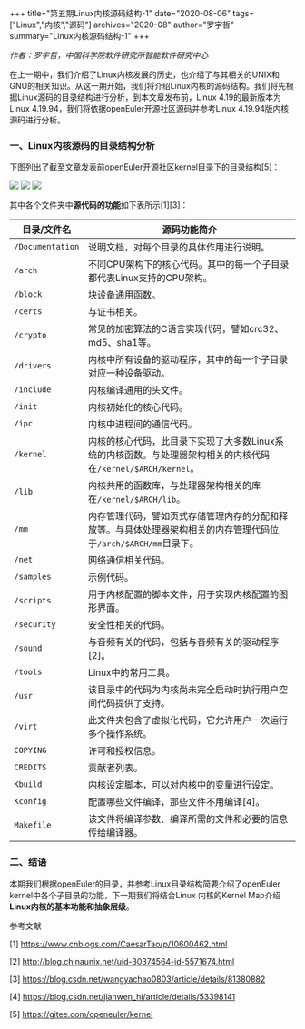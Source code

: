 +++
title="第五期Linux内核源码结构-1"
date="2020-08-06"
tags=["Linux","内核","源码"]
archives="2020-08"
author="罗宇哲"
summary="Linux内核源码结构-1"
+++

 _作者：罗宇哲，中国科学院软件研究所智能软件研究中心_ 

在上一期中，我们介绍了Linux内核发展的历史，也介绍了与其相关的UNIX和GNU的相关知识。从这一期开始，我们将介绍Linux内核的源码结构。我们将先根据Linux源码的目录结构进行分析，到本文章发布前，Linux 4.19的最新版本为Linux 4.19.94，我们将依据openEuler开源社区源码并参考Linux 4.19.94版内核源码进行分析。

### 一、Linux内核源码的目录结构分析

下图列出了截至文章发表前openEuler开源社区kernel目录下的目录结构[5]：

<img src="/zh/blog/luoyuzhe/005Linux-kernel-source-structure-1/Directory-structure-1.png">

<img src="/zh/blog/luoyuzhe/005Linux-kernel-source-structure-1/Directory-structure-2.png">

<img src="/zh/blog/luoyuzhe/005Linux-kernel-source-structure-1/Directory-structure-3.png">

其中各个文件夹中**源代码的功能**如下表所示[1][3]：

| **目录/文件名**  | **源码功能简介**                                             |
| ---------------- | ------------------------------------------------------------ |
| `/Documentation` | 说明文档，对每个目录的具体作用进行说明。                     |
| `/arch`          | 不同CPU架构下的核心代码。其中的每一个子目录都代表Linux支持的CPU架构。 |
| `/block`         | 块设备通用函数。                                             |
| `/certs`         | 与证书相关。                                                 |
| `/crypto`        | 常见的加密算法的C语言实现代码，譬如crc32、md5、sha1等。      |
| `/drivers`       | 内核中所有设备的驱动程序，其中的每一个子目录对应一种设备驱动。 |
| `/include`       | 内核编译通用的头文件。                                       |
| `/init`          | 内核初始化的核心代码。                                       |
| `/ipc`           | 内核中进程间的通信代码。                                     |
| `/kernel`        | 内核的核心代码，此目录下实现了大多数Linux系统的内核函数。与处理器架构相关的内核代码在`/kernel/$ARCH/kernel`。 |
| `/lib`           | 内核共用的函数库，与处理器架构相关的库在`/kernel/$ARCH/lib`。 |
| `/mm`            | 内存管理代码，譬如页式存储管理内存的分配和释放等。与具体处理器架构相关的内存管理代码位于`/arch/$ARCH/mm`目录下。 |
| `/net`           | 网络通信相关代码。                                           |
| `/samples`       | 示例代码。                                                   |
| `/scripts`       | 用于内核配置的脚本文件，用于实现内核配置的图形界面。         |
| `/security`      | 安全性相关的代码。                                           |
| `/sound`         | 与音频有关的代码，包括与音频有关的驱动程序[2]。              |
| `/tools`         | Linux中的常用工具。                                          |
| `/usr`           | 该目录中的代码为内核尚未完全启动时执行用户空间代码提供了支持。 |
| `/virt`          | 此文件夹包含了虚拟化代码，它允许用户一次运行多个操作系统。   |
| `COPYING`        | 许可和授权信息。                                             |
| `CREDITS`        | 贡献者列表。                                                 |
| `Kbuild`         | 内核设定脚本，可以对内核中的变量进行设定。                   |
| `Kconfig`        | 配置哪些文件编译，那些文件不用编译[4]。                      |
| `Makefile`       | 该文件将编译参数、编译所需的文件和必要的信息传给编译器。     |

### 二、结语

本期我们根据openEuler的目录，并参考Linux目录结构简要介绍了openEuler kernel中各个子目录的功能，下一期我们将结合Linux 内核的Kernel Map介绍**Linux内核的基本功能和抽象层级**。

参考文献

[1] https://www.cnblogs.com/CaesarTao/p/10600462.html

[2] http://blog.chinaunix.net/uid-30374564-id-5571674.html

[3] https://blog.csdn.net/wangyachao0803/article/details/81380882

[4] https://blog.csdn.net/jianwen_hi/article/details/53398141

[5] https://gitee.com/openeuler/kernel